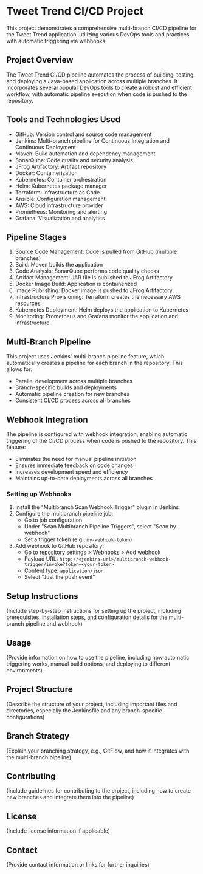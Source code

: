 # Tweet Trend CI/CD Project

This project demonstrates a comprehensive multi-branch CI/CD pipeline for the Tweet Trend application, utilizing various DevOps tools and practices with automatic triggering via webhooks.

## Project Overview

The Tweet Trend CI/CD pipeline automates the process of building, testing, and deploying a Java-based application across multiple branches. It incorporates several popular DevOps tools to create a robust and efficient workflow, with automatic pipeline execution when code is pushed to the repository.

## Tools and Technologies Used

- GitHub: Version control and source code management
- Jenkins: Multi-branch pipeline for Continuous Integration and Continuous Deployment
- Maven: Build automation and dependency management
- SonarQube: Code quality and security analysis
- JFrog Artifactory: Artifact repository
- Docker: Containerization
- Kubernetes: Container orchestration
- Helm: Kubernetes package manager
- Terraform: Infrastructure as Code
- Ansible: Configuration management
- AWS: Cloud infrastructure provider
- Prometheus: Monitoring and alerting
- Grafana: Visualization and analytics

## Pipeline Stages

1. Source Code Management: Code is pulled from GitHub (multiple branches)
2. Build: Maven builds the application
3. Code Analysis: SonarQube performs code quality checks
4. Artifact Management: JAR file is published to JFrog Artifactory
5. Docker Image Build: Application is containerized
6. Image Publishing: Docker image is pushed to JFrog Artifactory
7. Infrastructure Provisioning: Terraform creates the necessary AWS resources
8. Kubernetes Deployment: Helm deploys the application to Kubernetes
9. Monitoring: Prometheus and Grafana monitor the application and infrastructure

## Multi-Branch Pipeline

This project uses Jenkins' multi-branch pipeline feature, which automatically creates a pipeline for each branch in the repository. This allows for:

- Parallel development across multiple branches
- Branch-specific builds and deployments
- Automatic pipeline creation for new branches
- Consistent CI/CD process across all branches

## Webhook Integration

The pipeline is configured with webhook integration, enabling automatic triggering of the CI/CD process when code is pushed to the repository. This feature:

- Eliminates the need for manual pipeline initiation
- Ensures immediate feedback on code changes
- Increases development speed and efficiency
- Maintains up-to-date deployments across all branches

### Setting up Webhooks

1. Install the "Multibranch Scan Webhook Trigger" plugin in Jenkins
2. Configure the multibranch pipeline job:
   - Go to job configuration
   - Under "Scan Multibranch Pipeline Triggers", select "Scan by webhook"
   - Set a trigger token (e.g., `my-webhook-token`)
3. Add webhook to GitHub repository:
   - Go to repository settings > Webhooks > Add webhook
   - Payload URL: `http://<jenkins-url>/multibranch-webhook-trigger/invoke?token=<your-token>`
   - Content type: `application/json`
   - Select "Just the push event"

## Setup Instructions

(Include step-by-step instructions for setting up the project, including prerequisites, installation steps, and configuration details for the multi-branch pipeline and webhook)

## Usage

(Provide information on how to use the pipeline, including how automatic triggering works, manual build options, and deploying to different environments)

## Project Structure

(Describe the structure of your project, including important files and directories, especially the Jenkinsfile and any branch-specific configurations)

## Branch Strategy

(Explain your branching strategy, e.g., GitFlow, and how it integrates with the multi-branch pipeline)

## Contributing

(Include guidelines for contributing to the project, including how to create new branches and integrate them into the pipeline)

## License

(Include license information if applicable)

## Contact

(Provide contact information or links for further inquiries)